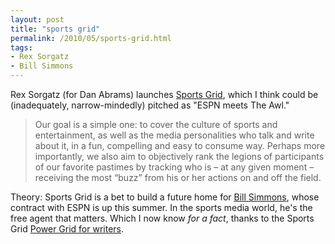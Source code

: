 ```yaml
---
layout: post
title: "sports grid"
permalink: /2010/05/sports-grid.html
tags:
- Rex Sorgatz
- Bill Simmons
---
```


Rex Sorgatz (for Dan Abrams) launches [Sports Grid](http://www.sportsgrid.com/), which I think could be (inadequately, narrow-mindedly) pitched as "ESPN meets The Awl."

> Our goal is a simple one: to cover the culture of sports and entertainment, as well as the media personalities who talk and write about it, in a fun, compelling and easy to consume way. Perhaps more importantly, we also aim to objectively rank the legions of participants of our favorite pastimes by tracking who is – at any given moment – receiving the most “buzz” from his or her actions on and off the field.

Theory: Sports Grid is a bet to build a future home for [Bill Simmons](http://sports.espn.go.com/espn/page2/simmons/index), whose contract with ESPN is up this summer. In the sports media world, he's the free agent that matters. Which I now know _for a fact_, thanks to the Sports Grid [Power Grid for writers](http://www.sportsgrid.com/power-grid/writers/).
